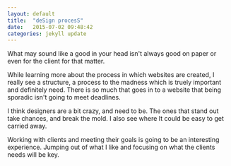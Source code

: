 ```yaml
---
layout: default
title:  "deSign procesS"
date:   2015-07-02 09:48:42
categories: jekyll update
---
```


What may sound like a good in your head isn't always
good on paper or even for the client for that matter.

While learning more about the process in which websites
are created, I really see a structure, a process to the
madness which is truely important and definitely need.
There is so much that goes in to a website that being
sporadic isn't going to meet deadlines.

I think designers are a bit crazy, and need to be. The ones that stand
out take chances, and break the mold. I also see where It could be easy
to get carried away.

Working with clients and meeting their goals is
going to be an interesting experience. Jumping out of what
I like and focusing on what the clients needs will be key.

